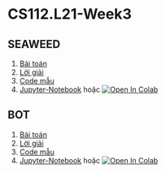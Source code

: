 # CS112.L21-Week3
## SEAWEED
1. [Bài toán][1]
2. [Lời giải][2]
3. [Code mẫu][3]
4. [Jupyter-Notebook][4] hoặc [![Open In Colab](https://colab.research.google.com/assets/colab-badge.svg)](https://colab.research.google.com/drive/1M0MyWEzB58amdiG4INasPGzHAGiLoIYN?usp=sharing)
## BOT
1. [Bài toán][5]
2. [Lời giải][6]
3. [Code mẫu][7]
4. [Jupyter-Notebook][8] hoặc [![Open In Colab](https://colab.research.google.com/assets/colab-badge.svg)](https://colab.research.google.com/drive/1LrUbHaBGtlVoT5PPGOe1Fwxj5zlcrWeL?usp=sharing)

[5]:https://github.com/danhhuynh25029/CS112.L21/blob/master/Week_3/BOT/BOT.pdf

[6]:https://github.com/danhhuynh25029/CS112.L21/blob/master/Week_3/BOT/BOT.pdf

[7]:https://github.com/danhhuynh25029/CS112.L21/blob/master/Week_3/BOT/BOT.py

[8]:https://github.com/danhhuynh25029/CS112.L21/blob/master/Week_3/BOT/Bot.ipynb

[1]:https://github.com/danhhuynh25029/CS112.L21/blob/master/Week_3/SEAWEED/SEAWEED.pdf

[2]:https://github.com/danhhuynh25029/CS112.L21/blob/master/Week_3/SEAWEED/SEAWEED.pdf

[3]:https://github.com/danhhuynh25029/CS112.L21/blob/master/Week_3/SEAWEED/SEAWEED.py

[4]:https://github.com/danhhuynh25029/CS112.L21/blob/master/Week_3/SEAWEED/SEAWEED.ipynb
